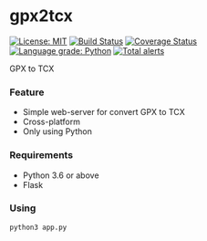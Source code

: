 # gpx2tcx
[![License: MIT](https://img.shields.io/badge/License-MIT-yellow.svg)](https://github.com/dongbum/gpx2tcx/blob/master/LICENSE)
[![Build Status](https://travis-ci.com/dongbum/gpx2tcx.svg?branch=master)](https://travis-ci.com/dongbum/gpx2tcx)
[![Coverage Status](https://coveralls.io/repos/github/dongbum/gpx2tcx/badge.svg?branch=master)](https://coveralls.io/github/dongbum/gpx2tcx)
[![Language grade: Python](https://img.shields.io/lgtm/grade/python/g/dongbum/gpx2tcx.svg?logo=lgtm&logoWidth=18)](https://lgtm.com/projects/g/dongbum/gpx2tcx/context:python)
[![Total alerts](https://img.shields.io/lgtm/alerts/g/dongbum/gpx2tcx.svg?logo=lgtm&logoWidth=18)](https://lgtm.com/projects/g/dongbum/gpx2tcx/alerts/)

GPX to TCX

### Feature
* Simple web-server for convert GPX to TCX
* Cross-platform
* Only using Python

### Requirements
* Python 3.6 or above
* Flask

### Using
```python3 app.py```
